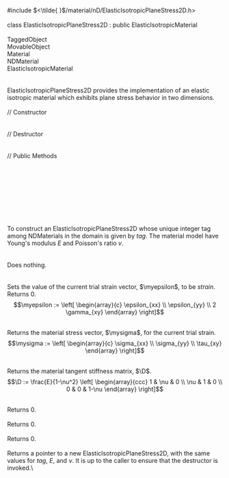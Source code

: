 \
\#include $<\tilde{ }$/material/nD/ElasticIsotropicPlaneStress2D.h$>$\
\
class ElasticIsotropicPlaneStress2D : public ElasticIsotropicMaterial\
\
TaggedObject\
MovableObject\
Material\
NDMaterial\
ElasticIsotropicMaterial\
\
\
ElasticIsotropicPlaneStress2D provides the implementation of an elastic
isotropic material which exhibits plane stress behavior in two
dimensions.\
\
// Constructor\
\
\
// Destructor\
\
\
// Public Methods\
\
\
\
\
\
\
\
\
\
To construct an ElasticIsotropicPlaneStress2D whose unique integer tag
among NDMaterials in the domain is given by *tag*. The material model
have Young's modulus *E* and Poisson's ratio *v*.\
\
\
Does nothing.\
\
\
Sets the value of the current trial strain vector, $\myepsilon$, to be
*strain*. Returns $0$.\
$$\myepsilon := \left[
   \begin{array}{c}
       \epsilon_{xx} \\
       \epsilon_{yy}   \\
       2 \gamma_{xy}   
   \end{array} 
 \right]$$

\
Returns the material stress vector, $\mysigma$, for the current trial
strain.\
$$\mysigma := \left[
   \begin{array}{c}
       \sigma_{xx} \\
       \sigma_{yy}   \\
       \tau_{xy}   
   \end{array} 
 \right]$$

\
Returns the material tangent stiffness matrix, $\D$.\
$$\D := \frac{E}{1-\nu^2} \left[
   \begin{array}{ccc}
         1 & \nu &     0 \\
       \nu &   1 &     0 \\
         0 &   0 & 1-\nu
   \end{array} 
 \right]$$

\
Returns $0$.\
\
Returns $0$.\
\
Returns $0$.\
\
Returns a pointer to a new ElasticIsotropicPlaneStress2D, with the same
values for *tag*, *E*, and $\nu$. It is up to the caller to ensure that
the destructor is invoked.\
